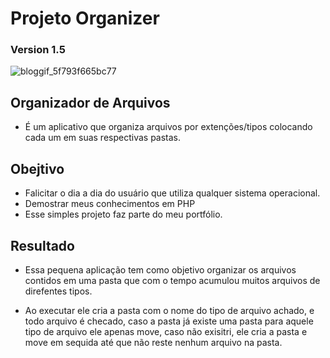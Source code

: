 # Projeto Organizer
### Version 1.5

![bloggif_5f793f665bc77](https://user-images.githubusercontent.com/46056058/95006142-6c6b2200-05d7-11eb-8dfd-94c5c0fb1472.gif)

## Organizador de Arquivos
 * É um aplicativo que organiza arquivos por extenções/tipos colocando cada um em suas respectivas pastas.


## Obejtivo

* Falicitar o dia a dia do usuário que utiliza qualquer sistema operacional.
* Demostrar meus conhecimentos em PHP
* Esse simples projeto faz parte do meu portfólio.

## Resultado
* Essa pequena aplicação tem como objetivo organizar os arquivos contidos em uma pasta que com o tempo acumulou muitos arquivos de direfentes tipos.

* Ao executar ele cria a pasta com o nome do tipo de arquivo achado, e todo arquivo é checado, caso a pasta já existe uma pasta para aquele tipo de arquivo  ele apenas move, caso não exisitri, ele cria a pasta e move em sequida até que não reste nenhum arquivo na pasta. 
